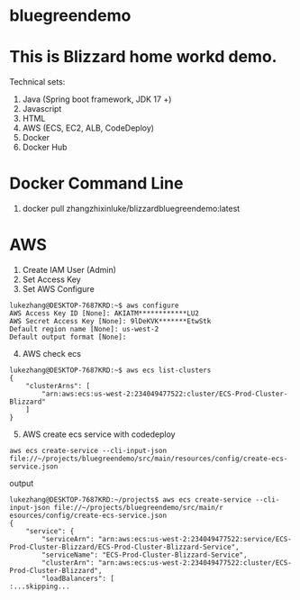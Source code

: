 # bluegreendemo


# This is Blizzard home workd demo. 
Technical sets:
1. Java (Spring boot framework, JDK 17 +)
2. Javascript
3. HTML
3. AWS (ECS, EC2, ALB, CodeDeploy)
4. Docker
5. Docker Hub

# Docker Command Line
1. docker pull zhangzhixinluke/blizzardbluegreendemo:latest


# AWS
1. Create IAM User (Admin) 
2. Set Access Key
3. Set AWS Configure
```
lukezhang@DESKTOP-7687KRD:~$ aws configure
AWS Access Key ID [None]: AKIATM************LU2
AWS Secret Access Key [None]: 9lDeKVK*******EtwStk
Default region name [None]: us-west-2
Default output format [None]:
```
4. AWS check ecs
```
lukezhang@DESKTOP-7687KRD:~$ aws ecs list-clusters
{
    "clusterArns": [
        "arn:aws:ecs:us-west-2:234049477522:cluster/ECS-Prod-Cluster-Blizzard"
    ]
}
```

5. AWS create ecs service with codedeploy
```
aws ecs create-service --cli-input-json file://~/projects/bluegreendemo/src/main/resources/config/create-ecs-service.json
```
output
```
lukezhang@DESKTOP-7687KRD:~/projects$ aws ecs create-service --cli-input-json file://~/projects/bluegreendemo/src/main/r
esources/config/create-ecs-service.json
{
    "service": {
        "serviceArn": "arn:aws:ecs:us-west-2:234049477522:service/ECS-Prod-Cluster-Blizzard/ECS-Prod-Cluster-Blizzard-Service",
        "serviceName": "ECS-Prod-Cluster-Blizzard-Service",
        "clusterArn": "arn:aws:ecs:us-west-2:234049477522:cluster/ECS-Prod-Cluster-Blizzard",
        "loadBalancers": [
:...skipping...
```